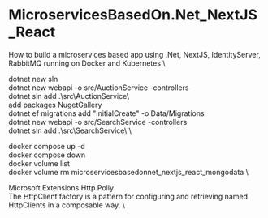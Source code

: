 # MicroservicesBasedOn.Net_NextJS_React

How to build a microservices based app using .Net, NextJS, IdentityServer, RabbitMQ running on Docker and Kubernetes \

dotnet new sln \
dotnet new webapi -o src/AuctionService -controllers \
dotnet sln add .\src\AuctionService\ \
add packages NugetGallery \
dotnet ef migrations add "InitialCreate" -o Data/Migrations \
dotnet new webapi -o src/SearchService -controllers \
dotnet sln add .\src\SearchService\ \

docker compose up -d \
docker compose down \
docker volume list \
docker volume rm microservicesbasedonnet_nextjs_react_mongodata \

Microsoft.Extensions.Http.Polly \
The HttpClient factory is a pattern for configuring and retrieving named HttpClients in a composable way. \
